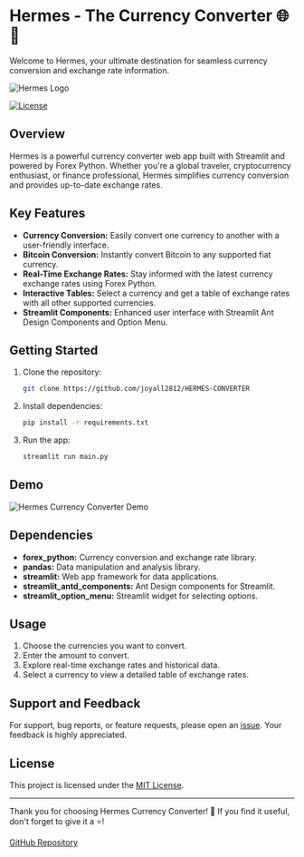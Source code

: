 # Hermes - The Currency Converter 🌐💱

Welcome to Hermes, your ultimate destination for seamless currency conversion and exchange rate information.

![Hermes Logo](https://github.com/joyall2812/HERMES-CONVERTER/blob/main/images/HERMES%20CONVERTER-logos_white_cropped.png?raw=true)

[![License](https://img.shields.io/badge/License-MIT-blue.svg)](LICENSE)

## Overview

Hermes is a powerful currency converter web app built with Streamlit and powered by Forex Python. Whether you're a global traveler, cryptocurrency enthusiast, or finance professional, Hermes simplifies currency conversion and provides up-to-date exchange rates.

## Key Features

- **Currency Conversion:** Easily convert one currency to another with a user-friendly interface.
- **Bitcoin Conversion:** Instantly convert Bitcoin to any supported fiat currency.
- **Real-Time Exchange Rates:** Stay informed with the latest currency exchange rates using Forex Python.
- **Interactive Tables:** Select a currency and get a table of exchange rates with all other supported currencies.
- **Streamlit Components:** Enhanced user interface with Streamlit Ant Design Components and Option Menu.

## Getting Started

1. Clone the repository:

    ```bash
    git clone https://github.com/joyall2812/HERMES-CONVERTER
    ```

2. Install dependencies:

    ```bash
    pip install -r requirements.txt
    ```

3. Run the app:

    ```bash
    streamlit run main.py
    ```

## Demo

![Hermes Currency Converter Demo](demo.gif)

## Dependencies

- **forex_python:** Currency conversion and exchange rate library.
- **pandas:** Data manipulation and analysis library.
- **streamlit:** Web app framework for data applications.
- **streamlit_antd_components:** Ant Design components for Streamlit.
- **streamlit_option_menu:** Streamlit widget for selecting options.

## Usage

1. Choose the currencies you want to convert.
2. Enter the amount to convert.
3. Explore real-time exchange rates and historical data.
4. Select a currency to view a detailed table of exchange rates.


## Support and Feedback

For support, bug reports, or feature requests, please open an [issue](https://github.com/joyall2812/HERMES-CONVERTER/issues). Your feedback is highly appreciated.

## License

This project is licensed under the [MIT License](LICENSE).

---

Thank you for choosing Hermes Currency Converter! 🚀 If you find it useful, don't forget to give it a ⭐️!

[GitHub Repository](https://github.com/joyall2812/HERMES-CONVERTER)

